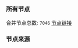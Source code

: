 ### 所有节点
合并节点总数: `7046`
[节点链接](https://github.com/rzhy1/33/raw/master/sub/sub_merge_base64.txt)

### 节点来源
